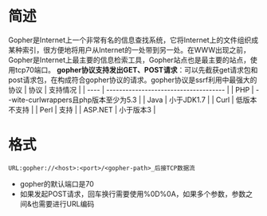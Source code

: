 # 简述
Gopher是Internet上一个非常有名的信息查找系统，它将Internet上的文件组织成某种索引，很方便地将用户从Internet的一处带到另一处。在WWW出现之前，Gopher是Internet上最主要的信息检索工具，Gopher站点也是最主要的站点，使用tcp70端口。
**gopher协议支持发出GET、POST请求**：可以先截获get请求包和post请求包，在构成符合gopher协议的请求。gopher协议是ssrf利用中最强大的协议
| 协议 | 支持情况                              |
| ---- | ------------------------------------- |
| PHP  | --wite-curlwrappers且php版本至少为5.3 |
| Java | 小于JDK1.7                            |
| Curl | 低版本不支持                          |
| Perl | 支持                                  |
|   ASP.NET   |                 小于版本3                      |
# 格式
`URL:gopher://<host>:<port>/<gopher-path>_后接TCP数据流`
- gopher的默认端口是70
- 如果发起POST请求，回车换行需要使用%0D%0A，如果多个参数，参数之间&也需要进行URL编码